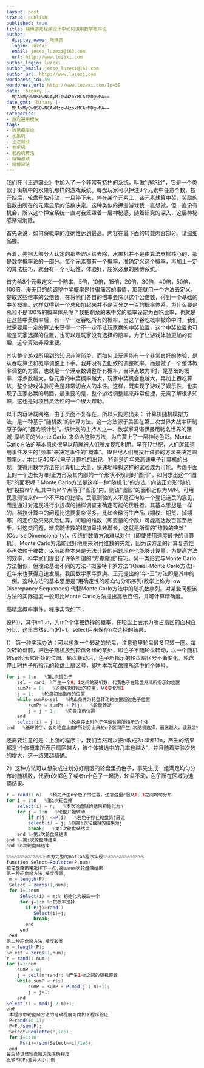 ```yaml
---
layout: post
status: publish
published: true
title: 赌博游戏程序设计中如何运用数学概率论
author:
  display_name: 陆泽西
  login: luzexi
  email: jesse_luzexi@163.com
  url: http://www.luzexi.com
author_login: luzexi
author_email: jesse_luzexi@163.com
author_url: http://www.luzexi.com
wordpress_id: 59
wordpress_url: http://www.luzexi.com/?p=59
date: !binary |-
  MjAxMy0wOS0wNCAyMTowNzoxMCArMDgwMA==
date_gmt: !binary |-
  MjAxMy0wOS0wNCAxMzowNzoxMCArMDgwMA==
categories:
- 游戏通用模块
tags:
- 数据概率论
- 水果机
- 王途霸业
- 老虎机
- 老虎机算法
- 赌博游戏
- 赌博算法
---
```

我们在《王途霸业》中加入了一个非常有特色的系统，叫做"通吃谷"，它是一个类似于街机中的水果机那样的游戏系统。每盘玩家可以押注8个元素中任意个数，按开始后，轮盘开始转动，一旦停下来，停在某个元素上，该元素就算中奖，奖励的倍数由所在的元素显示的倍数决定。这种类似的押宝游戏我一直想做，但一直没有机会，所以这个押宝系统一直对我笼罩着一层神秘感。随着研究的深入，这层神秘感渐渐消除。

首先说说，如何将概率的准确性达到最高。内容在最下面的转载内容部分。请细细品尝。

再着，先把大部分人认定的那些误区给去除，水果机并不是由算法支撑核心的，那是数学概率论的一部分。每个元素都有一个概率，准确定义这个概率，再加上一定的算法技巧，就会有一个可玩性，体验好，庄家必赢的赌博系统。

首先给8个元素定义一个赔率，5倍，10倍，15倍，20倍，30倍，40倍，50倍，100倍。漫无目的的调整中奖概率是件很痛苦的事情，那我就用一个方法去定义，提取这些倍率的公倍数，在将他们各自的倍率去除以这个公倍数，得到一个基础的中奖概率。这样就得到一个总和加起来并不是百分之一百的概率体系。为什么要是总和不是100%的概率体系呢？我把剩余的未中奖的概率设定为吞吃比率，也就是在这些中奖概率后，有一个一定吞吃所有的概率，当这个吞吃概率被命中时，我们就需要用一定的算法来获得一个不一定不让玩家赢的中奖位置，这个中奖位置也可能是玩家选择的位置，也可以是玩家没有选择的赔率，为了让游戏体验更加的有趣，这个算法非常重要。

其实整个游戏所用到的知识非常简单，而如何让玩家能有一个非常良好的体验，是从吞吃算法和概率调整上下手。我并没有去细致的调整概率，而是做了一个整体概率调整的方案，也就是一个浮点数调整所有概率，当浮点数为1时，是基础的概率，浮点数越大，各元素的中奖概率越大，玩家中奖机会也越大，再加上吞吃算法，整个游戏体验将会是非常切合人的本性。这样，既实现了游戏了娱乐性，也实现了庄家必赢的局面，最重要的是，整个游戏调整起来非常便捷，无需了解很多知识，这也是对项目灵活性的一个很大帮助。

以下内容转载网络，由于页面不复存在，所以只能贴出来：
计算机随机模拟方法，是一种基于"随机数"的计算方法。这一方法源于美国在第二次世界大战中研制原子弹的"曼哈顿计划"。该计划的主持人之一、数学家冯诺伊曼用驰名世界的赌城-摩纳哥的Monte Carlo-来命名这种方法，为它蒙上了一层神秘色彩。Monte Carlo方法的基本思想很早以前就被人们所发现和利用。早在17世纪，人们就知道用事件发生的"频率"来决定事件的"概率"。19世纪人们用投针试验的方法来决定圆周率pi。本世纪40年代电子计算机的出现，特别是近年来高速电子计算机的出现，使得用数学方法在计算机上大量、快速地模拟这样的试验成为可能。考虑平面上的一个边长为1的正方形及其内部的一个形状不规则的"图形"，如何求出这个"图形"的面积呢？Monte Carlo方法是这样一种"随机化"的方法：向该正方形"随机地"投掷N个点,其中有M个点落于"图形"内，则该"图形"的面积近似为M/N。可用民意测验来作一个不严格的比喻。民意测验的人不是征询每一个登记选民的意见，而是通过对选民进行小规模的抽样调查来确定可能的优胜者。其基本思想是一样的。科技计算中的问题比这要复杂得多。比如金融衍生产品（期权、期货、掉期等）的定价及交易风险估算，问题的维数（即变量的个数）可能高达数百甚至数千。对这类问题，难度随维数的增加呈指数增长，这就是所谓的"维数的灾难"(Course Dimensionality)，传统的数值方法难以对付（即使使用速度最快的计算机）。Monte Carlo方法能很好地用来对付维数的灾难，因为该方法的计算复杂性不再依赖于维数。以前那些本来是无法计算的问题现在也能够计算量。为提高方法的效率，科学家们提出了许多所谓的"方差缩减"技巧。另一类形式与Monte Carlo方法相似，但理论基础不同的方法-"拟蒙特卡罗方法"(Quasi-Monte Carlo方法)-近年来也获得迅速发展。我国数学家华罗庚、王元提出的"华-王"方法即是其中的一例。这种方法的基本思想是"用确定性的超均匀分布序列(数学上称为Low Discrepancy Sequences)
代替Monte Carlo方法中的随机数序列。对某些问题该方法的实际速度一般可比Monte Carlo方法提出高数百倍，并可计算精确度。
 
高精度概率事件，程序实现如下：


设P(i)，其中i=1..n，为n个个体被选择的概率，在轮盘上表示为所占扇区的面积百分比，这里显然sum(P)=1。select用来保存n次选择的结果。

1） 第一种实现办法：可以想象一个转动的轮盘，注意这里轮盘最多只转一圈。每次转轮盘前，把色子随机放到轮盘外缘的某处，即色子不随轮盘转动，以一个随机数sel代表它所处的位置。轮盘转动后，色子所指示的轮盘扇区号不断变化，轮盘停止时色子所指示的轮盘上扇区号，即为本次轮盘赌所选中的个体号。

``` java
for i = 1:n   %第i次掷色子
    sel = rand; %产生一个0、1之间的随机数，代表色子在轮盘外缘所指示的位置
    sumPs = 0;   %轮盘初始转动的位置，从0变化到1
    j = 1;   %轮盘初始指示的位置
    while sumPs<sel   %终止条件为轮盘转动的位置超过色子位置
        sumPs = sumPs + P(j)   %轮盘转动
        j = j + 1；   %轮盘指示位置
    end
    select(i) = j-1;   %轮盘停止时色子停留位置所指示的个体
end   %循环终了，会对轮盘上由P所划分出来的n个区间产生n次随机选择，扇区越大，该扇区被选中的几率也越大
```

还需要注意的是：上面的程序中，我们当然可以把n改成2*n或者10*n，产生的结果都是'个体概率所表示扇区越大，该个体被选中的几率也越大'，并且随着实验次数的增大，这一结果越精确。

2）这种方法可以想象成往划分好扇区的轮盘里扔色子，事先生成一组满足均匀分布的随机数，代表n次掷色子或者n个色子一起扔，轮盘不动，色子所在区域为选择结果。


``` java
r = rand(1,n)   %预先产生n个色子的位置，注意这里r服从0、1之间均匀分布
for i = 1:n   %第i次轮盘赌
    select(i) = n;   %本次轮盘赌的结果初始化为n
    for j = 1:n   %轮盘开始转动
        if r(j) <=P(i)   %若色子停在轮盘第j扇区
        select(i) = j; %则第i次轮盘赌的结果为j
        break;   %第i次轮盘赌结束
    end %~第i次轮盘赌结束
end %~第i次轮盘赌结束
end %n次轮盘赌结束
```

``` java
%%%%%%%%%%%%%下面为完整的matlab程序实现%%%%%%%%%%%%%%%
function Select=Roulette(P,num)
按轮盘赌策略选择下一点,返回num次轮盘赌结果
第一种轮盘赌方法,精度很低,
 m = length(P);
 Select = zeros(1,num);
 for i=1:num
     Select(i) = m;% 初始化为最后一个
     for j=1:m %:按概率选择
       if P(j)>rand()
          Select(i)=j;
          break;
       end
     end
 end
第二种轮盘赌方法,精度较高
m = length(P);
Select = zeros(1,num);
r = rand(1,num);
for i=1:num
    sumP = 0;
    j = ceil(m*rand); %产生1~m之间的随机整数
    while sumP < r(i)
        sumP = sumP + P(mod(j-1,m)+1);
        j = j+1;
    end
Select(i) = mod(j-2,m)+1;
end
 本程序中轮盘赌方法的准确程度可由如下程序验证
 P=rand(10,1);
 P=P./sum(P);
 Select=Roulette(P,1e6);
 for i=1:10
     Ps(i)=(sum(Select==i)/1e6);
 end
最后验证该轮盘赌方法准确程度
比较P和Ps差异大小，例
```
